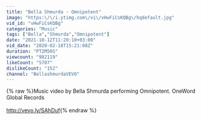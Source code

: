 ```yaml
---
title: "Bella Shmurda - Omnipotent"
image: "https:\/\/i.ytimg.com\/vi\/vHwFiCsKQBg\/hqdefault.jpg"
vid_id: "vHwFiCsKQBg"
categories: "Music"
tags: ["Bella","Shmurda","Omnipotent"]
date: "2021-10-12T11:20:10+03:00"
vid_date: "2020-02-18T15:21:08Z"
duration: "PT2M50S"
viewcount: "982119"
likeCount: "5707"
dislikeCount: "152"
channel: "BellashmurdaVEVO"
---
```

{% raw %}Music video by Bella Shmurda performing Omnipotent. OneWord Global Records<br /><br /><a rel="nofollow" target="blank" href="http://vevo.ly/SAhDuf">http://vevo.ly/SAhDuf</a>{% endraw %}
